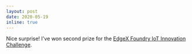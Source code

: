 ```yaml
---
layout: post
date: 2020-05-19
inline: true
---
```


Nice surprise! I've won second prize for the <a href="https://www.lfedge.org/2020/05/19/edgex-foundry-iot-innovation-challenge-phase-1-complete/" target="_blank">EdgeX Foundry IoT Innovation Challenge</a>.
